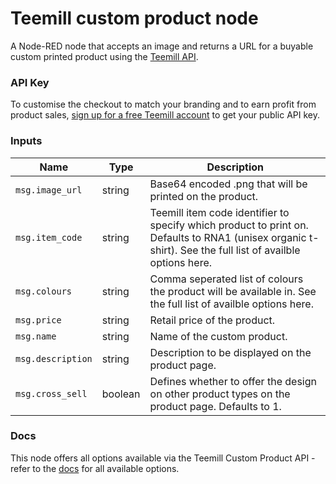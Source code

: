 # Teemill custom product node
A Node-RED node that accepts an image and returns a URL for a buyable custom printed product using the [Teemill API](https://teemill.com/api).

### API Key
To customise the checkout to match your branding and to earn profit from product sales, [sign up for a free Teemill account](https://teemill.com/api) to get your public API key.

### Inputs

Name | Type | Description
--- | --- | ---
`msg.image_url` | string | Base64 encoded .png that will be printed on the product.
`msg.item_code` | string | Teemill item code identifier to specify which product to print on. Defaults to RNA1 (unisex organic t-shirt). See the full list of availble options here.
`msg.colours` | string | Comma seperated list of colours the product will be available in. See the full list of availble options here.
`msg.price` | string | Retail price of the product.
`msg.name` | string | Name of the custom product.
`msg.description` | string | Description to be displayed on the product page.
`msg.cross_sell` | boolean | Defines whether to offer the design on other product types on the product page. Defaults to 1.

### Docs
This node offers all options available via the Teemill Custom Product API - refer to the [docs](https://teemill.com/api-docs/create-custom-product/)</a> for all available options.
